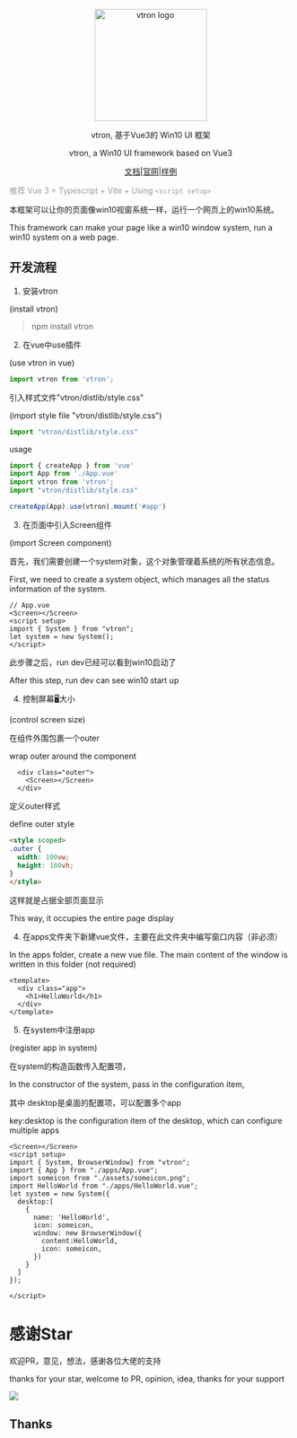 <!--
 * @Author: Royal
 * @LastEditTime: 2022-04-26 15:08:12
 * @Description: 
 * @FilePath: /myindex/README.md
-->

<p align="center"><a href="https://myim.online" target="_blank" rel="noopener noreferrer"><img width="200" src="./vtron-logo-nobg.png" alt="vtron logo"></a></p>

<div align="center">

vtron, 基于Vue3的 Win10 UI 框架

vtron, a Win10 UI framework based on Vue3

</div>

<div align="center">

<a href="http://v3w10.myim.online" target="_blank">文档</a>|<a href="http://v3w10.myim.online" target="_blank">官网</a>|<a href="http://myim.online" target="_blank">样例</a>

</div>

<span style="color:#999;text-align:center">推荐 Vue 3 + Typescript + Vite + Using `<script setup>`
</span>

本框架可以让你的页面像win10视窗系统一样，运行一个网页上的win10系统。

This framework can make your page like a win10 window system, run a win10 system on a web page.



## 开发流程


1. 安装vtron

(install vtron)

> npm install vtron

2. 在vue中use插件

(use vtron in vue)

```js
import vtron from 'vtron';
```
引入样式文件"vtron/distlib/style.css"

(import style file "vtron/distlib/style.css")

```js
import "vtron/distlib/style.css"
```

usage

```js
import { createApp } from 'vue'
import App from './App.vue'
import vtron from 'vtron';
import "vtron/distlib/style.css"

createApp(App).use(vtron).mount('#app')
```


3. 在页面中引入Screen组件

(import Screen component)


首先，我们需要创建一个system对象，这个对象管理着系统的所有状态信息。

First, we need to create a system object, which manages all the status information of the system.

```vue
// App.vue
<Screen></Screen>
<script setup>
import { System } from "vtron";
let system = new System();
</script>
```

此步骤之后，run dev已经可以看到win10启动了

After this step, run dev can see win10 start up

4. 控制屏幕🖥大小

(control screen size)

在组件外围包裹一个outer

wrap outer around the component


```vue
  <div class="outer">
    <Screen></Screen>
  </div>
```
定义outer样式

define outer style

```html
<style scoped>
.outer {
  width: 100vw;
  height: 100vh;
}
</style>
```
这样就是占据全部页面显示

This way, it occupies the entire page display


4. 在apps文件夹下新建vue文件，主要在此文件夹中编写窗口内容（非必须）

In the apps folder, create a new vue file. The main content of the window is written in this folder (not required)

```vue
<template>
  <div class="app">
    <h1>HelloWorld</h1>
  </div>
</template>
```
5. 在system中注册app

(register app in system)

在system的构造函数传入配置项，

In the constructor of the system, pass in the configuration item,

其中 desktop是桌面的配置项，可以配置多个app

key:desktop is the configuration item of the desktop, which can configure multiple apps

```vue
<Screen></Screen>
<script setup>
import { System, BrowserWindow} from "vtron";
import { App } from "./apps/App.vue";
import someicon from "./assets/someicon.png";
import HelloWorld from "./apps/HelloWorld.vue";
let system = new System({
  desktop:[
    {
      name: 'HelloWorld',
      icon: someicon,
      window: new BrowserWindow({
        content:HelloWorld,
        icon: someicon,
      })
    }
  ]
});

</script>
```
# 感谢Star

欢迎PR，意见，想法，感谢各位大佬的支持

thanks for your star, welcome to PR, opinion, idea, thanks for your support

![](https://komarev.com/ghpvc/?username=royalknight56&color=blue)


## Thanks